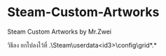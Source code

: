 # Steam-Custom-Artworks
Steam Custom Artworks by Mr.Zwei

วิธีลง
ยกไปลงไว้ที่ .\Steam\userdata\<id3>\config\grid\*.*
